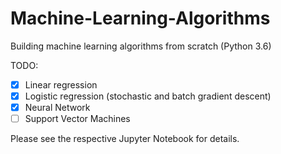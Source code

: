 # Machine-Learning-Algorithms
Building machine learning algorithms from scratch (Python 3.6)

TODO:
- [x] Linear regression
- [x] Logistic regression (stochastic and batch gradient descent)
- [x] Neural Network
- [ ] Support Vector Machines

Please see the respective Jupyter Notebook for details.
